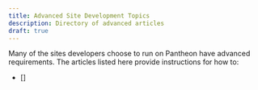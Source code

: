 ```yaml
---
title: Advanced Site Development Topics
description: Directory of advanced articles
draft: true
---
```


Many of the sites developers choose to run on Pantheon have advanced requirements. The articles listed here provide instructions for how to:

- []
